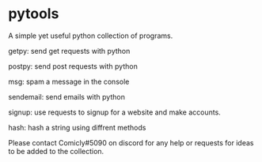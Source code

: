 # pytools

A simple yet useful python collection of programs.

getpy: send get requests with python

postpy: send post requests with python

msg: spam a message in the console

sendemail: send emails with python

signup: use requests to signup for a website and make accounts.

hash: hash a string using diffrent methods

Please contact Comicly#5090 on discord for any help or requests for ideas to be added to the collection.
